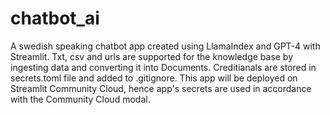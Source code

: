 # chatbot_ai
A swedish speaking chatbot app created using LlamaIndex and GPT-4 with Streamlit. Txt, csv and urls are supported for the knowledge base by ingesting data and converting it into Documents. Creditianals are stored in secrets.toml file and added to .gitignore. 
This app will be deployed on Streamlit Community Cloud, hence app's secrets are used in accordance with the Community Cloud modal.
